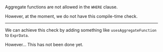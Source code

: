Aggregate functions are not allowed in the `WHERE` clause.

However, at the moment, we do not have this compile-time check.

-----

We can achieve this check by adding something like `usesAggregateFunction` to `ExprData`.

However... This has not been done yet.

